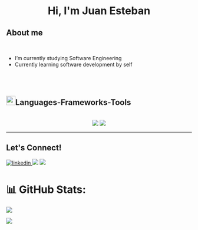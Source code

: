 <h1 align="center"><b>Hi, I'm Juan Esteban </b></h1>


	
##  **About me**



<br>

- I’m currently studying Software Engineering
- Currently learning software development by self

<br>


<br>

## <img src="https://media2.giphy.com/media/QssGEmpkyEOhBCb7e1/giphy.gif?cid=ecf05e47a0n3gi1bfqntqmob8g9aid1oyj2wr3ds3mg700bl&rid=giphy.gif" width ="25"><b>Languages-Frameworks-Tools</b>
<br>

<div align="center">
    <img src="https://skillicons.dev/icons?i=html,css,vscode,github,figma,git,r" />
    <img src="https://skillicons.dev/icons?i=nodejs,javascript,java,mysql" /><br>
</div>

</div>

<hr>

## <b> Let's Connect!</b>

<a href="https://www.linkedin.com/in/juanestebansaavedra/" target="_blank">
<img src="https://img.shields.io/badge/.svg?color=405DE6&style=for-the-badge&logo=linkedin&logoColor=white" alt=linkedin style="margin-bottom: 5px;"/>
</a>
<a href="https://www.instagram.com/juanes.saavedra/" target="_blank"><img src="https://img.shields.io/badge/-Instagram-%23E4405F?style=for-the-badge&logo=instagram&logoColor=white" target="_blank"></a>
   <a href = "mailto:juanessaavedra777@gmail.com"><img src="https://img.shields.io/badge/-Gmail-%23333?style=for-the-badge&logo=gmail&logoColor=white" target="_blank"></a>


# 📊 GitHub Stats:
![](https://github-readme-stats.vercel.app/api?username=juanessaavedra&theme=react&hide_border=false&include_all_commits=false&count_private=false)<br/>

![](https://github-readme-stats.vercel.app/api/top-langs/?username=juanessaavedra&theme=react&hide_border=false&include_all_commits=false&count_private=false&layout=compact)









